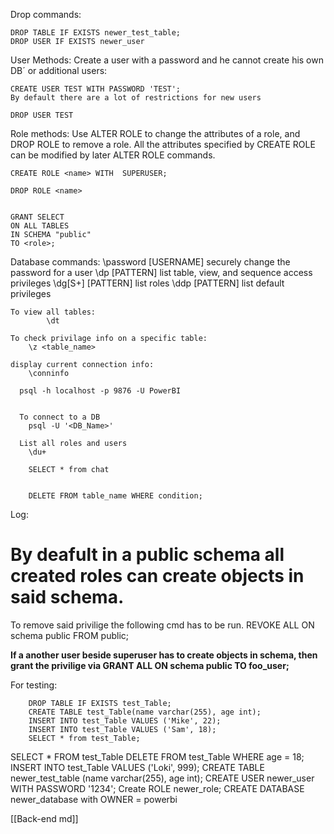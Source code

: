



Drop commands:
```
DROP TABLE IF EXISTS newer_test_table;
DROP USER IF EXISTS newer_user
```

User Methods:
Create a user with a password and he cannot create his own DB´ or additional users:

    CREATE USER TEST WITH PASSWORD 'TEST';
    By default there are a lot of restrictions for new users

    DROP USER TEST

Role methods:
Use ALTER ROLE to change the attributes of a role, and DROP ROLE to remove a role. All the attributes specified by CREATE ROLE can be modified by later ALTER ROLE commands.

    CREATE ROLE <name> WITH  SUPERUSER;

    DROP ROLE <name>


    GRANT SELECT
    ON ALL TABLES
    IN SCHEMA "public"
    TO <role>;

Database commands:
\password [USERNAME]   securely change the password for a user
\dp     [PATTERN]      list table, view, and sequence access privileges
\dg[S+] [PATTERN]      list roles
\ddp    [PATTERN]      list default privileges

    To view all tables:
            \dt

    To check privilage info on a specific table:
        \z <table_name>

    display current connection info:
        \conninfo

      psql -h localhost -p 9876 -U PowerBI


      To connect to a DB
        psql -U '<DB_Name>'

      List all roles and users
        \du+

        SELECT * from chat


        DELETE FROM table_name WHERE condition;

Log:
# By deafult in a public schema all created roles can create objects in said schema.
To remove said privilige the following cmd has to be run.
REVOKE ALL ON schema public FROM public;

  **If a another user beside superuser has to create objects in schema, then grant the privilige via 
  GRANT ALL ON schema public TO foo_user;**

For testing:

        DROP TABLE IF EXISTS test_Table;
        CREATE TABLE test_Table(name varchar(255), age int);
        INSERT INTO test_Table VALUES ('Mike', 22);
        INSERT INTO test_Table VALUES ('Sam', 18);
        SELECT * from test_Table;



SELECT * FROM test_Table
DELETE FROM test_Table WHERE age = 18;
INSERT INTO test_Table VALUES ('Loki', 999);
CREATE TABLE newer_test_table (name varchar(255), age int);
CREATE USER newer_user WITH PASSWORD '1234';
Create ROLE newer_role;
CREATE DATABASE newer_database with OWNER = powerbi

[[Back-end md]]